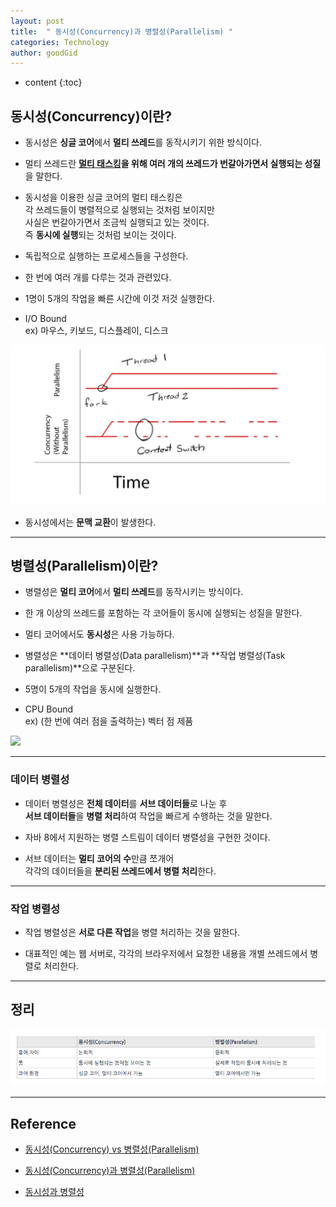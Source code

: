 ```yaml
---
layout: post
title:  " 동시성(Concurrency)과 병렬성(Parallelism) "
categories: Technology
author: goodGid
---
```

* content
{:toc}

## 동시성(Concurrency)이란?

* 동시성은 **싱글 코어**에서 **멀티 쓰레드**를 동작시키기 위한 방식이다.

* 멀티 쓰레드란 **[멀티 태스킹]({{site.url}}/OS-Start-From-Multi)을 위해 여러 개의 쓰레드가 번갈아가면서 실행되는 성질**을 말한다. 

* 동시성을 이용한 싱글 코어의 멀티 태스킹은 <br> 각 쓰레드들이 병렬적으로 실행되는 것처럼 보이지만 <br> 사실은 번갈아가면서 조금씩 실행되고 있는 것이다. <br> 즉 **동시에 실행**되는 것처럼 보이는 것이다.

* 독립적으로 실행하는 프로세스들을 구성한다.

* 한 번에 여러 개를 다루는 것과 관련있다.

* 1명이 5개의 작업을 빠른 시간에 이것 저것 실행한다.

* I/O Bound <br> ex) 마우스, 키보드, 디스플레이, 디스크


![](/assets/img/posts/concurrency_vs_paraleelism_1.png)

* 동시성에서는 **문맥 교환**이 발생한다.










----

## 병렬성(Parallelism)이란?

* 병렬성은 **멀티 코어**에서 **멀티 쓰레드**를 동작시키는 방식이다.

* 한 개 이상의 쓰레드를 포함하는 각 코어들이 동시에 실행되는 성질을 말한다. 

* 멀티 코어에서도 **동시성**은 사용 가능하다.

* 병렬성은 **데이터 병렬성(Data parallelism)**과 **작업 병렬성(Task parallelism)**으로 구분된다.

* 5명이 5개의 작업을 동시에 실행한다.

* CPU Bound <br> ex) (한 번에 여러 점을 출력하는) 벡터 점 제품


![](/assets/img/posts/concurrency_vs_paraleelism_2.png)

---


### 데이터 병렬성

* 데이터 병렬성은 **전체 데이터**를 **서브 데이터들**로 나눈 후 <br> **서브 데이터들**을 **병렬 처리**하여 작업을 빠르게 수행하는 것을 말한다. 

* 자바 8에서 지원하는 병렬 스트림이 데이터 병렬성을 구현한 것이다. 

* 서브 데이터는 **멀티 코어의 수**만큼 쪼개어 <br> 각각의 데이터들을 **분리된 쓰레드에서 병렬 처리**한다.




---


### 작업 병렬성

* 작업 병렬성은 **서로 다른 작업**을 병렬 처리하는 것을 말한다. 

* 대표적인 예는 웹 서버로, 각각의 브라우저에서 요청한 내용을 개별 쓰레드에서 병렬로 처리한다.



---

## 정리


![](/assets/img/posts/concurrency_vs_paraleelism_3.png)


---

## Reference

* [동시성(Concurrency) vs 병렬성(Parallelism)](http://atin.tistory.com/567)

* [동시성(Concurrency)과 병렬성(Parallelism)](http://yolojeb.tistory.com/10)

* [동시성과 병렬성](http://ohgyun.com/741)